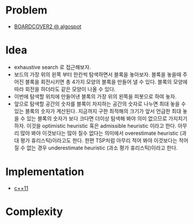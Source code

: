 # Problem

* [BOARDCOVER2 @ algospot](https://algospot.com/judge/problem/read/BOARDCOVER2)

# Idea

- exhaustive search 로 접근해보자.
- 보드의 가장 위의 왼쪽 부터 한칸씩 탐색하면서 블록을 놓아보자. 블록을 놓을때 주어진 블록을 회전시키면 총 4가지 모양의 블록을 만들어 낼 수 있다. 블록의 모양에 따라 회전을 하더라도 같은 모양이 나올 수 있다.
- 이번에 탐색할 위치에 만들어낸 블록의 가장 위의 왼쪽을 피봇으로 하여
  놓자.
- 앞으로 탐색할 공간의 숫자를 블록이 차지하는 공간의 숫자로 나누면
  최대 놓을 수 있는 블록의 숫자가 계산된다. 지금까지 구한 최적해의
  크기가 앞서 언급한 최대 놓을 수 있는 블록의 숫자가 보다 크다면
  더이상 탐색해 봐야 의미 없으므로 가지치기하자. 이것을 optimistic
  heuristic 혹은 admissible heuristic 이라고 한다. 아무리 많아 봐야
  이것보다는 많아 질수 없다는 의미에서 overestimate heuristic (과대
  평가 휴리스틱)이라고도 한다. 한편 TSP처럼 아무리 적어 봐야
  이것보다는 적어 질 수 없는 경우 underestimate heuristic (과소
  평가 휴리스틱)이라고 한다.

# Implementation

* [c++11](a.cpp)

# Complexity

```
```

